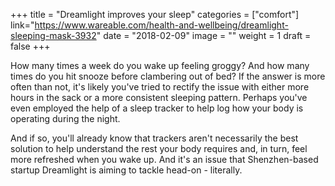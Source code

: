 +++
title = "Dreamlight improves your sleep"
categories = ["comfort"]
link="https://www.wareable.com/health-and-wellbeing/dreamlight-sleeping-mask-3932"
date = "2018-02-09"
image = ""
weight = 1
draft = false
+++

How many times a week do you wake up feeling groggy? And how many times do you hit snooze before clambering out of bed? If the answer is more often than not, it's likely you've tried to rectify the issue with either more hours in the sack or a more consistent sleeping pattern. Perhaps you've even employed the help of a sleep tracker to help log how your body is operating during the night.

And if so, you'll already know that trackers aren't necessarily the best solution to help understand the rest your body requires and, in turn, feel more refreshed when you wake up. And it's an issue that Shenzhen-based startup Dreamlight is aiming to tackle head-on - literally.
<!--stackedit_data:
eyJoaXN0b3J5IjpbLTk3MTEwMjcxNV19
-->
